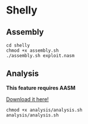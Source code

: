# Shelly

## Assembly

```shell
cd shelly
chmod +x assembly.sh
./assembly.sh exploit.nasm
```

## Analysis

**This feature requires AASM**

[Download it here!](https://github.com/enty8080/aasm)

```shell
chmod +x analysis/analysis.sh
analysis/analysis.sh
```
